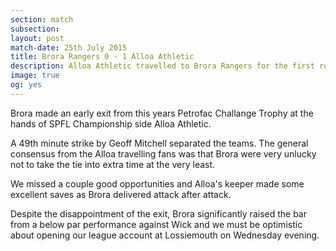 ```yaml
---
section: match
subsection:
layout: post
match-date: 25th July 2015
title: Brora Rangers 0 - 1 Alloa Athletic
description: Alloa Athletic travelled to Brora Rangers for the first round of this season's Petrofac Training Cup. Some exciting attacking football from the Highland League Champions led to a thrilling game.
image: true
og: yes
---
```

Brora made an early exit from this years Petrofac Challange Trophy at the hands of SPFL Championship side Alloa Athletic.

A 49th minute strike by Geoff Mitchell separated the teams. The general consensus from the Alloa travelling fans was that Brora were very unlucky not to take the tie into extra time at the very least.

We missed a couple good opportunities and Alloa's keeper made some excellent saves as Brora delivered attack after attack.

Despite the disappointment of the exit, Brora significantly raised the bar from a below par performance against Wick and we must be optimistic about opening our league account at Lossiemouth on Wednesday evening.